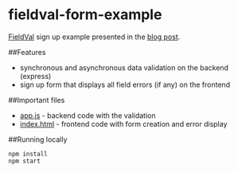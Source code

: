 # fieldval-form-example

[FieldVal](https://github.com/FieldVal/fieldval-js) sign up example presented in the [blog post](http://www.minoblog.io/asynchronous-data-validation-with-fieldval-js/). 

##Features
* synchronous and asynchronous data validation on the backend (express)
* sign up form that displays all field errors (if any) on the frontend

##Important files
* [app.js](app.js) - backend code with the validation
* [index.html](public/index.html) - frontend code with form creation and error display

##Running locally
```
npm install
npm start
```
